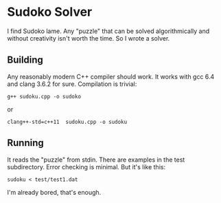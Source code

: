 # Sudoko Solver

I find Sudoko lame. Any "puzzle" that can be solved algorithmically and without creativity
isn't worth the time. So I wrote a solver.

## Building

Any reasonably modern C++ compiler should work. It works with gcc 6.4 and clang 3.6.2 for sure.
Compilation is trivial:

`g++ sudoku.cpp -o sudoko`

or

`clang++-std=c++11  sudoku.cpp -o sudoku`

## Running

It reads the "puzzle" from stdin. There are examples in the test subdirectory. Error checking is
minimal. But it's like this:

`sudoku < test/test1.dat`

I'm already bored, that's enough.
